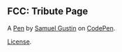 FCC: Tribute Page
-----------------


A [Pen](https://codepen.io/thRealSwimShady/pen/oNbPeBd) by [Samuel Gustin](https://codepen.io/thRealSwimShady) on [CodePen](https://codepen.io).

[License](https://codepen.io/thRealSwimShady/pen/oNbPeBd/license).